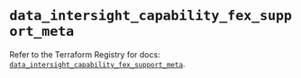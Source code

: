 # `data_intersight_capability_fex_support_meta`

Refer to the Terraform Registry for docs: [`data_intersight_capability_fex_support_meta`](https://registry.terraform.io/providers/ciscodevnet/intersight/1.0.71/docs/data-sources/capability_fex_support_meta).
